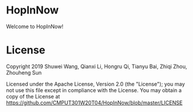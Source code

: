 # HopInNow

Welcome to HopInNow!

# License
Copyright 2019 Shuwei Wang, Qianxi Li, Hongru Qi, Tianyu Bai, Zhiqi Zhou, Zhouheng Sun

Licensed under the Apache License, Version 2.0 (the "License"); you may not use this file except in compliance with the License. You may obtain a copy of the License at https://github.com/CMPUT301W20T04/HopInNow/blob/master/LICENSE

